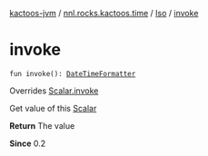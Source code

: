 [kactoos-jvm](../../index.md) / [nnl.rocks.kactoos.time](../index.md) / [Iso](index.md) / [invoke](./invoke.md)

# invoke

`fun invoke(): `[`DateTimeFormatter`](http://docs.oracle.com/javase/8/docs/api/java/time/format/DateTimeFormatter.html)

Overrides [Scalar.invoke](../../nnl.rocks.kactoos/-scalar/invoke.md)

Get value of this [Scalar](../../nnl.rocks.kactoos/-scalar/index.md)

**Return**
The value

**Since**
0.2

